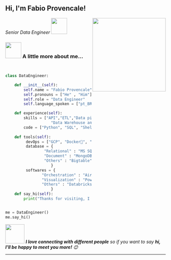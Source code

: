 <h2> Hi, I'm Fabio Provencale! </h2>
<img align='right' src="https://media.giphy.com/media/kCi48UW0OoLvRVyMLK/giphy.gif" width="230">
<p><em>Senior Data Engineer 
</a><img src="https://media.giphy.com/media/WUlplcMpOCEmTGBtBW/giphy.gif" width="50"> 
</em></p>





### <img src="https://media.giphy.com/media/VgCDAzcKvsR6OM0uWg/giphy.gif" width="50"> A little more about me...  

```python


class DataEngineer:

    def __init__(self):
        self.name = "Fabio Provencale"
        self.pronouns = ["He" , "Him"]
        self.role = "Data Engineer"
        self.language_spoken = ["pt_BR", "en_US(A2)"]

    def experience(self):
        skills = ["API","ETL","Data pipeline",
                    "Data Warehouse and Data Lake","Business Intelligence"]
        code = ["Python", "SQL", "Shell script", "Spark"],
        
    def tools(self):        
         devOps = ["GCP", "Docker🐳", "Kubernets", "GIT"]
         database = {
                 "Relational" : "MS SQL Server, PostgreSQL, Oracle, BigQuery" ,
                 "Document" : "MongoDB",
                 "Others" : "Bigtable"
                    }
         softwares = {
                "Orchestration" : "Airflow, SSIS, Datafactory",
                "Visualization" : "PowerBi",
                "Others" : "Databricks"
                    }
    def say_hi(self):
        print("Thanks for visiting, I hope you like my work.")


me = DataEngineer()
me.say_hi()


```

<img src="https://media.giphy.com/media/LnQjpWaON8nhr21vNW/giphy.gif" width="60"> <em><b>I love connecting with different people</b> so if you want to say <b>hi, I'll be happy to meet you more!</b> 😊</em>

---
